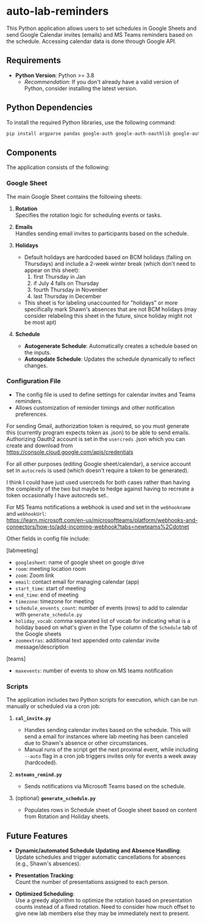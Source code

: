 # auto-lab-reminders

This Python application allows users to set schedules in Google Sheets and send Google Calendar invites (emails) and MS Teams reminders based on the schedule. Accessing calendar data is done through Google API. 

## Requirements  
- **Python Version**: Python >= 3.8  
  - *Recommendation*: If you don't already have a valid version of Python, consider installing the latest version.  

## Python Dependencies  
To install the required Python libraries, use the following command:  
```bash
pip install argparse pandas google-auth google-auth-oauthlib google-auth-httplib2 google-api-python-client gspread pymsteams
```

## Components  

The application consists of the following:  

### Google Sheet  

The main Google Sheet contains the following sheets:  

1. **Rotation**  
   Specifies the rotation logic for scheduling events or tasks.  

2. **Emails**  
   Handles sending email invites to participants based on the schedule.  

3. **Holidays**  
   - Default holidays are hardcoded based on BCM holidays (falling on Thursdays) and include a 2-week winter break (which don't need to appear on this sheet): 
     1. first Thursday in Jan
     2. if July 4 falls on Thursday
     3. fourth Thursday in November
     4. last Thursday in December  
   - This sheet is for labeling  unaccounted for "holidays" or more specifically mark Shawn's absences that are not BCM holidays (may consider relabeling this sheet in the future, since holiday might not be most apt) 

4. **Schedule**  
   - **Autogenerate Schedule**: Automatically creates a schedule based on the inputs.  
   - **Autoupdate Schedule**: Updates the schedule dynamically to reflect changes.  

### Configuration File  

- The config file is used to define settings for calendar invites and Teams reminders.  
- Allows customization of reminder timings and other notification preferences.

For sending Gmail, authorization token is required, so you must generate this (currently program expects token as .json) to be able to send emails. 
Authorizing Oauth2 account is set in the `usercreds` .json which you can create and download from https://console.cloud.google.com/apis/credentials

For all other purposes (editing Google sheet/calendar), a service account set in `autocreds` is used (which doesn't require a token to be generated).

I think I could have just used usercreds for both cases rather than having the complexity of the two but maybe to hedge against having to recreate a token occasionally I have autocreds set..

For MS Teams notifications a webhook is used and set in the `webhookname` and `webhookUrl`:  
https://learn.microsoft.com/en-us/microsoftteams/platform/webhooks-and-connectors/how-to/add-incoming-webhook?tabs=newteams%2Cdotnet

Other fields in config file include:

[labmeeting]
- `googlesheet`: name of google sheet on google drive
- `room`: meeting location room
- `zoom`: Zoom link
- `email`: contact email for managing calendar (app)
- `start_time`: start of meeting
- `end_time`: end of meeting
- `timezone`: timezone for meeting
- `schedule_envents_count`: number of events (rows) to add to calendar with `generate_schedule.py`
- `holiday_vocab`: comma separated list of vocab for indicating what is a holiday based on what's given in the Type column of the `Schedule` tab of the Google sheets 
- `zoomextras`: additional text appended onto calendar invite message/description 

[teams]
- `maxevents`: number of events to show on MS teams notification

### Scripts  

The application includes two Python scripts for execution, which can be run manually or scheduled via a cron job:  

1. **`cal_invite.py`**  
   - Handles sending calendar invites based on the schedule. This will send a email for instances where lab meeting has been canceled due to Shawn's absence or other circumstances.
   - Manual runs of the script get the next proximal event, while including `--auto` flag in a cron job triggers invites only for events a week away (hardcoded).

2. **`msteams_remind.py`**  
   - Sends notifications via Microsoft Teams based on the schedule.  

3. (optional) **`generate_schedule.py`** 
   - Populates rows in Schedule sheet of Google sheet based on content from Rotation and Holiday sheets. 

## Future Features  

- **Dynamic/automated Schedule Updating and Absence Handling**:  
  Update schedules and trigger automatic cancellations for absences (e.g., Shawn's absences).  

- **Presentation Tracking**:  
  Count the number of presentations assigned to each person.  

- **Optimized Scheduling**:  
  Use a greedy algorithm to optimize the rotation based on presentation counts instead of a fixed rotation. Need to consider how much offset to give new lab members else they may be immediately next to present.  

